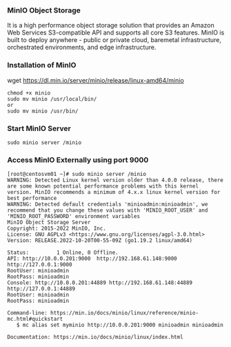### MinIO Object Storage 
It is a high performance object storage solution that provides an Amazon Web Services 
S3-compatible API and supports all core S3 features.
MinIO is built to deploy anywhere - public or private cloud, baremetal infrastructure, 
orchestrated environments, and edge infrastructure.

### Installation of MinIO

wget https://dl.min.io/server/minio/release/linux-amd64/minio

```
chmod +x minio
sudo mv minio /usr/local/bin/
or 
sudo mv minio /usr/bin/
```

### Start MinIO Server 
```
sudo minio server /minio
```

### Access MinIO Externally using port 9000
```
[root@centosvm01 ~]# sudo minio server /minio
WARNING: Detected Linux kernel version older than 4.0.0 release, there are some known potential performance problems with this kernel version. MinIO recommends a minimum of 4.x.x linux kernel version for best performance
WARNING: Detected default credentials 'minioadmin:minioadmin', we recommend that you change these values with 'MINIO_ROOT_USER' and 'MINIO_ROOT_PASSWORD' environment variables
MinIO Object Storage Server
Copyright: 2015-2022 MinIO, Inc.
License: GNU AGPLv3 <https://www.gnu.org/licenses/agpl-3.0.html>
Version: RELEASE.2022-10-20T00-55-09Z (go1.19.2 linux/amd64)

Status:         1 Online, 0 Offline. 
API: http://10.0.0.201:9000  http://192.168.61.148:9000  http://127.0.0.1:9000       
RootUser: minioadmin 
RootPass: minioadmin 
Console: http://10.0.0.201:44889 http://192.168.61.148:44889 http://127.0.0.1:44889    
RootUser: minioadmin 
RootPass: minioadmin 

Command-line: https://min.io/docs/minio/linux/reference/minio-mc.html#quickstart
   $ mc alias set myminio http://10.0.0.201:9000 minioadmin minioadmin

Documentation: https://min.io/docs/minio/linux/index.html
```